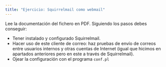 ```yaml
---
title: "Ejercicio: Squirrelmail como webmail"
---
```


Lee la documentación del fichero en PDF. Siguiendo los pasos debes conseguir:

* Tener instalado y configurado Squirrelmail.
* Hacer uso de este cliente de correo: haz pruebas de envío de correos entre usuarios internos y otras cuentas de Internet (igual que hicimos en apartados anteriores pero en este a través de Squirrelmail).
* Ojear la configuración con el programa `conf.pl`
